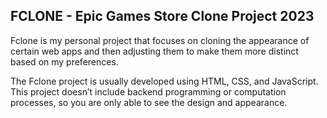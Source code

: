 FCLONE - Epic Games Store Clone Project 2023
--------------------------------------------

Fclone is my personal project that focuses on cloning the appearance of certain web apps and then adjusting them to make them more distinct based on my preferences.

The Fclone project is usually developed using HTML, CSS, and JavaScript. This project doesn’t include backend programming or computation processes, so you are only able to see the design and appearance.
